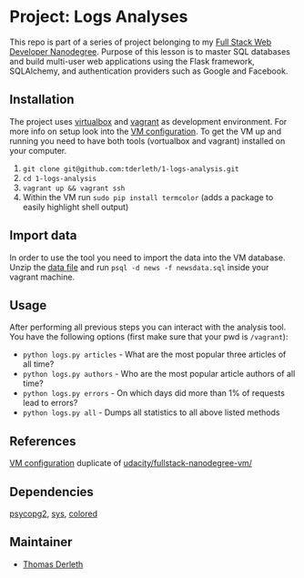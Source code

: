 # Project: Logs Analyses

This repo is part of a series of project belonging to my [Full Stack Web Developer Nanodegree](https://eu.udacity.com/course/full-stack-web-developer-nanodegree--nd004). Purpose of this lesson is to master SQL databases and build multi-user web applications using the Flask framework, SQLAlchemy, and authentication providers such as Google and Facebook.

## Installation

The project uses [virtualbox](https://www.virtualbox.org/wiki/Download_Old_Builds_5_1) and [vagrant](https://www.vagrantup.com/) as development environment. For more info on setup look into the [VM configuration](/Vagrantfile). To get the VM up and running you need to have both tools (vortualbox and vagrant) installed on your computer. 

1.  `git clone git@github.com:tderleth/1-logs-analysis.git`
2.  `cd 1-logs-analysis`
3.  `vagrant up && vagrant ssh`
4.  Within the VM run `sudo pip install termcolor` (adds a package to easily highlight shell output)

## Import data

In order to use the tool you need to import the data into the VM database. Unzip the [data file](/newsdata.sql.zip) and run `psql -d news -f newsdata.sql` inside your vagrant machine. 

## Usage

After performing all previous steps you can interact with the analysis tool. You have the following options (first make sure that your pwd is `/vagrant`):

-   `python logs.py articles` - What are the most popular three articles of all time?
-   `python logs.py authors` - Who are the most popular article authors of all time?
-   `python logs.py errors` - On which days did more than 1% of requests lead to errors?
-   `python logs.py all` - Dumps all statistics to all above listed methods

## References

[VM configuration](/Vagrantfile) duplicate of [udacity/fullstack-nanodegree-vm/](https://github.com/udacity/fullstack-nanodegree-vm/blob/master/vagrant/Vagrantfile)

## Dependencies

[psycopg2](http://initd.org/psycopg/), [sys](https://docs.python.org/2/library/sys.html), [colored](https://pypi.org/project/colored/)

## Maintainer

-   [Thomas Derleth](mailto:thomas.derleth@moovel.com)
